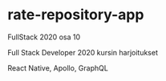 # rate-repository-app
FullStack 2020 osa 10

Full Stack Developer 2020 kursin harjoitukset

React Native, Apollo, GraphQL
